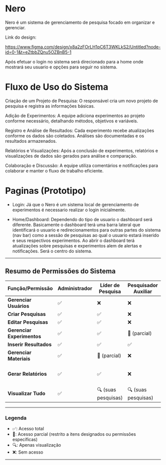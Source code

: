 # Nero

Nero é um sistema de gerenciamento de pesquisa focado em organizar e gerenciar.

Link do design:

https://www.figma.com/design/x8a2zFOrLH1pC6T3WKLkS2/Untitled?node-id=0-1&t=eZtbbZQnu5OZBnB5-1

Após efetuar o login no sistema será direcionado para a home onde mostrará seu usuario e opções para seguir no sistema.

# Fluxo de Uso do Sistema

Criação de um Projeto de Pesquisa: O responsável cria um novo projeto de pesquisa e registra as informações básicas.

Adição de Experimentos: A equipe adiciona experimentos ao projeto conforme necessário, detalhando métodos, objetivos e variáveis.

Registro e Análise de Resultados: Cada experimento recebe atualizações conforme os dados são coletados. Análises são documentadas e os resultados armazenados.

Relatórios e Visualizações: Após a conclusão de experimentos, relatórios e visualizações de dados são gerados para análise e comparação.

Colaboração e Discussão: A equipe utiliza comentários e notificações para colaborar e manter o fluxo de trabalho eficiente.

# Paginas (Prototipo)

- Login: Já que o Nero é um sistema local de gerenciamento de experimentos é necessario realizar o login inicialmente.

- Home/Dashboard: Dependendo do tipo de usuario o dashboard será diferente. Basicamente o dashboard terá uma barra lateral que identificará o usuario e redirecionamentos para outras partes do sistema (nav bar) como a sessão de pesquisas ao qual o usuario estará inserido e seus respectivos experimentos. Ao abrir o dashboard terá atualizações sobre pesquisas e experimentos alem de alertas e notificações. Será o centro do sistema.
---

## Resumo de Permissões do Sistema

| Função/Permissão       | Administrador | Líder de Pesquisa | Pesquisador Auxiliar | Assistente Técnico | Leitor |
|------------------------|---------------|-------------------|----------------------|--------------------|--------|
| **Gerenciar Usuários** | ✅             | ❌                | ❌                   | ❌                 | ❌     |
| **Criar Pesquisas**     | ✅             | ✅                | ❌                   | ❌                 | ❌     |
| **Editar Pesquisas**    | ✅             | ✅                | ❌                   | ❌                 | ❌     |
| **Gerenciar Experimentos** | ✅         | ✅                | 🔄 (parcial)         | ❌                 | ❌     |
| **Inserir Resultados**  | ✅             | ✅                | ✅                   | ❌                 | ❌     |
| **Gerenciar Materiais** | ✅             | 🔄 (parcial)      | ❌                   | ✅                 | ❌     |
| **Gerar Relatórios**    | ✅             | ✅                | ❌                   | ❌                 | 🔍 (somente visualizar) |
| **Visualizar Tudo**     | ✅             | 🔍 (suas pesquisas) | 🔍 (suas pesquisas) | 🔍 (materiais)     | ✅     |

---

### **Legenda**
- ✅: Acesso total  
- 🔄: Acesso parcial (restrito a itens designados ou permissões específicas)  
- 🔍: Apenas visualização  
- ❌: Sem acesso  

---
